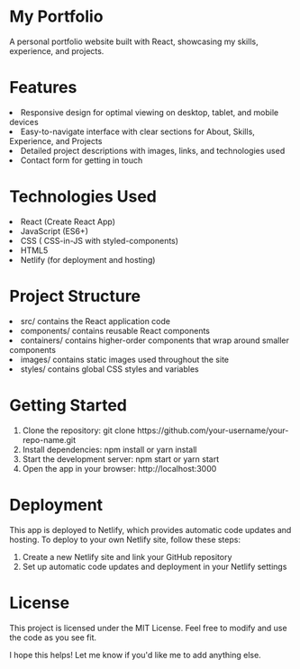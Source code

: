 # My Portfolio

A personal portfolio website built with React, showcasing my skills, experience, and projects.

 # Features

<li>Responsive design for optimal viewing on desktop, tablet, and mobile devices</li>
<li>Easy-to-navigate interface with clear sections for About, Skills, Experience, and Projects</li>
<li>Detailed project descriptions with images, links, and technologies used</li>
<li>Contact form for getting in touch</li>

# Technologies Used

<li>React (Create React App)</li>
<li>JavaScript (ES6+)</li>
<li>CSS ( CSS-in-JS with styled-components)</li>
<li>HTML5</li>
<li>Netlify (for deployment and hosting)</li>

# Project Structure

<li>src/ contains the React application code</li>
<li>components/ contains reusable React components</li>
<li>containers/ contains higher-order components that wrap around smaller components</li>
<li>images/ contains static images used throughout the site</li>
<li>styles/ contains global CSS styles and variables</li>

# Getting Started
<ol>
<li>Clone the repository: git clone https://github.com/your-username/your-repo-name.git</li>
<li>Install dependencies: npm install or yarn install</li>
<li>Start the development server: npm start or yarn start</li>
<li>Open the app in your browser: http://localhost:3000</li>
</ol>
 
# Deployment

This app is deployed to Netlify, which provides automatic code updates and hosting. To deploy to your own Netlify site, follow these steps:
<ol>
<li>Create a new Netlify site and link your GitHub repository</li>
<li>Set up automatic code updates and deployment in your Netlify settings</li>
</ol>

# License

This project is licensed under the MIT License. Feel free to modify and use the code as you see fit.

I hope this helps! Let me know if you'd like me to add anything else.


